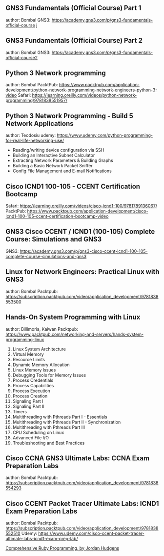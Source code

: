 ## GNS3 Fundamentals (Official Course) Part 1
author: Bombal
GNS3: https://academy.gns3.com/p/gns3-fundamentals-official-course
j
## GNS3 Fundamentals (Official Course) Part 2
author: Bombal
GNS3: https://academy.gns3.com/p/gns3-fundamentals-official-course2

## Python 3 Network programming
author: Bombal
PacktPub: https://www.packtpub.com/application-development/python-network-programming-network-engineers-python-3-video
Safari: https://learning.oreilly.com/videos/python-network-programming/9781838551957/

## Python 3 Network Programming - Build 5 Network Applications
author: Teodosiu
udemy: https://www.udemy.com/python-programming-for-real-life-networking-use/
- Reading/writing device configuration via SSH
- Building an Interactive Subnet Calculator
- Extracting Network Parameters & Building Graphs
- Building a Basic Network Packet Sniffer
- Config File Management and E-mail Notifications

## Cisco ICND1 100-105 - CCENT Certification Bootcamp
Safari: https://learning.oreilly.com/videos/cisco-icnd1-100/9781789136067/
PacktPub: https://www.packtpub.com/application-development/cisco-icnd1-100-105-ccent-certification-bootcamp-video
## GNS3 Cisco CCENT / ICND1 (100-105) Complete Course: Simulations and GNS3

GNS3: https://academy.gns3.com/p/gns3-cisco-ccent-icnd1-100-105-complete-course-simulations-and-gns3
## Linux for Network Engineers: Practical Linux with GNS3
author: Bombal
Packtpub: https://subscription.packtpub.com/video/application_development/9781838553500

## Hands-On System Programming with Linux
author: Billimoria, Kaiwan
Packtpub: https://www.packtpub.com/networking-and-servers/hands-system-programming-linux
  1. Linux System Architecture
  2. Virtual Memory
  3. Resource Limits
  4. Dynamic Memory Allocation
  5. Linux Memory Issues
  6. Debugging Tools for Memory Issues
  7. Process Credentials
  8. Process Capabilities
  9. Process Execution
  10. Process Creation
  11. Signaling Part I
  12. Signaling Part II
  13. Timers
  14. Multithreading with Pthreads Part I - Essentials
  15. Multithreading with Pthreads Part II - Synchronization
  16. Multithreading with Pthreads Part III
  17. CPU Scheduling on Linux
  18. Advanced File I/O
  19. Troubleshooting and Best Practices

## Cisco CCNA GNS3 Ultimate Labs: CCNA Exam Preparation Labs
author: Bombal
Packtpub: https://subscription.packtpub.com/video/application_development/9781838554293

## Cisco CCENT Packet Tracer Ultimate Labs: ICND1 Exam Preparation Labs
author: Bombal
Packtpub: https://subscription.packtpub.com/video/application_development/9781838552510
Udemy: https://www.udemy.com/cisco-ccent-packet-tracer-ultimate-labs-icnd1-exam-prep-lab/

[Comprehensive Ruby Programming, by Jordan Hudgens](https://www.packtpub.com/application-development/comprehensive-ruby-programming)

